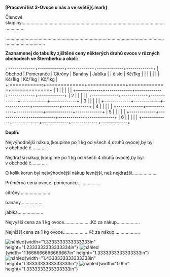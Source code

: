**[Pracovní list 3-Ovoce u nás a ve světě]{.mark}**

Členové
skupiny:..............................................................................................................................

...........................................................................................................................................................

**Zaznamenej do tabulky zjištěné ceny některých druhů ovoce v různých
obchodech ve Šternberku a okolí:**

+-------------+-------------+-------------+-------------+-------------+
| Obchod      | Pomeranče   | Citróny     | Banány      | Jablka      |
| číslo       | Kč/1kg      |             |             |             |
|             |             | Kč/1kg      | Kč/1kg      | Kč/1kg      |
+:===========:+=============+=============+=============+=============+
| 1           |             |             |             |             |
+-------------+-------------+-------------+-------------+-------------+
| 2           |             |             |             |             |
+-------------+-------------+-------------+-------------+-------------+
| 3           |             |             |             |             |
+-------------+-------------+-------------+-------------+-------------+
| 4           |             |             |             |             |
+-------------+-------------+-------------+-------------+-------------+
| 5           |             |             |             |             |
+-------------+-------------+-------------+-------------+-------------+
| 6           |             |             |             |             |
+-------------+-------------+-------------+-------------+-------------+

**Doplň:**

Nejvýhodnější nákup,(koupíme po 1 kg od všech 4 druhů ovoce),by byl
v obchodě č............

Nejdražší nákup,(koupíme po 1 kg od všech 4 druhů ovoce),by byl
v obchodě č............

O kolik korun byl nejvýhodnější nákup levnější, než
nejdražší....................

Průměrná cena ovoce: pomeranče..................

citróny........................

banány.................

jablka.....................

Nejvyšší cena za 1 kg ovoce.....................Kč za
nákup...............\...

Nejnižší cena za 1 kg ovoce....................Kč za
nákup....................

![náhled](media/image1.jpeg){width="1.3333333333333333in"
height="1.2333333333333334in"}
![náhled](media/image2.jpeg){width="1.1666666666666667in"
height="1.3333333333333333in"}
![náhled](media/image3.jpeg){width="1.4333333333333333in"
height="1.3333333333333333in"}
![náhled](media/image4.jpeg){width="0.9in"
height="1.3333333333333333in"}
